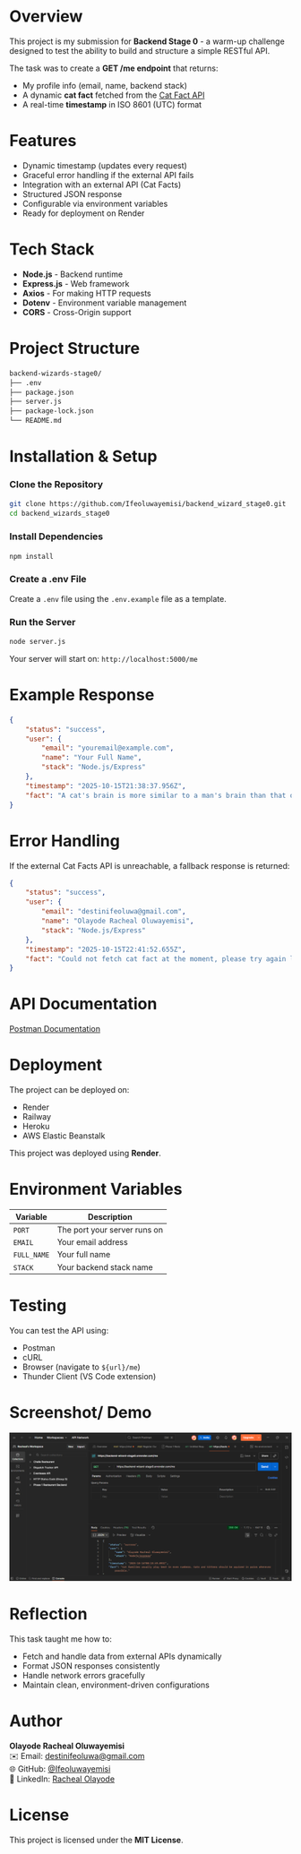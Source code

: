 # Overview
This project is my submission for **Backend Stage 0** - a warm-up challenge designed to test the ability to build and structure a simple RESTful API.

The task was to create a **GET /me endpoint** that returns:
- My profile info (email, name, backend stack)
- A dynamic **cat fact** fetched from the [Cat Fact API](https://catfact.ninja/fact)
- A real-time **timestamp** in ISO 8601 (UTC) format

# Features
- Dynamic timestamp (updates every request)
- Graceful error handling if the external API fails
- Integration with an external API (Cat Facts)
- Structured JSON response
- Configurable via environment variables
- Ready for deployment on Render

# Tech Stack
- **Node.js** - Backend runtime
- **Express.js** - Web framework
- **Axios** - For making HTTP requests
- **Dotenv** - Environment variable management
- **CORS** - Cross-Origin support

# Project Structure
```bash
backend-wizards-stage0/
├── .env
├── package.json
├── server.js
├── package-lock.json
└── README.md
```

# Installation & Setup
### Clone the Repository
```bash
git clone https://github.com/Ifeoluwayemisi/backend_wizard_stage0.git 
cd backend_wizards_stage0
```

### Install Dependencies
```bash
npm install
```

### Create a .env File
Create a `.env` file using the `.env.example` file as a template.

### Run the Server
```bash
node server.js
```
Your server will start on: `http://localhost:5000/me`

# Example Response
```json
{
    "status": "success",
    "user": {
        "email": "youremail@example.com",
        "name": "Your Full Name",
        "stack": "Node.js/Express"
    },
    "timestamp": "2025-10-15T21:38:37.956Z",
    "fact": "A cat's brain is more similar to a man's brain than that of a dog."
}
```

# Error Handling
If the external Cat Facts API is unreachable, a fallback response is returned:
```json
{
    "status": "success",
    "user": {
        "email": "destinifeoluwa@gmail.com",
        "name": "Olayode Racheal Oluwayemisi",
        "stack": "Node.js/Express"
    },
    "timestamp": "2025-10-15T22:41:52.655Z",
    "fact": "Could not fetch cat fact at the moment, please try again later"
}
```

# API Documentation
[Postman Documentation](https://backend-wizard-stage0.onrender.com/me)

# Deployment
The project can be deployed on:
- Render
- Railway
- Heroku
- AWS Elastic Beanstalk

This project was deployed using **Render**.

# Environment Variables
| Variable    | Description                     |
|-------------|---------------------------------|
| `PORT`      | The port your server runs on    |
| `EMAIL`     | Your email address              |
| `FULL_NAME` | Your full name                  |
| `STACK`     | Your backend stack name         |

# Testing
You can test the API using:
- Postman
- cURL
- Browser (navigate to `${url}/me`)
- Thunder Client (VS Code extension)

# Screenshot/ Demo
[![API Demo](preview.png)](https://backend-wizard-stage0.onrender.com/me)

# Reflection
This task taught me how to:
- Fetch and handle data from external APIs dynamically
- Format JSON responses consistently
- Handle network errors gracefully
- Maintain clean, environment-driven configurations

# Author
**Olayode Racheal Oluwayemisi**  
✉️ Email: destinifeoluwa@gmail.com  
🌐 GitHub: [@Ifeoluwayemisi](https://github.com/Ifeoluwayemisi)  
💼 LinkedIn: [Racheal Olayode](https://www.linkedin.com/in/olayode-rachael-3060a0340)

# License
This project is licensed under the **MIT License**.
